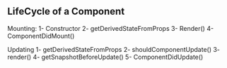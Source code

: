 ## LifeCycle of a Component

Mounting:
      1- Constructor
      2- getDerivedStateFromProps
      3- Render()
      4- ComponentDidMount()

Updating
      1- getDerivedStateFromProps
      2- shouldComponentUpdate()
      3- render()
      4- getSnapshotBeforeUpdate()
      5- ComponentDidUpdate()
